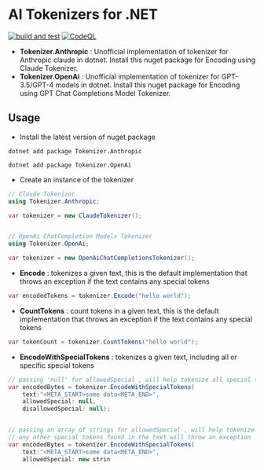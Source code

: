 # AI Tokenizers for .NET

[![build and test](https://github.com/superfastcharger/ai-tokenizers-dotnet/actions/workflows/build-and-test.yml/badge.svg)](https://github.com/superfastcharger/ai-tokenizers-dotnet/actions/workflows/build-and-test.yml) [![CodeQL](https://github.com/superfastcharger/ai-tokenizers-dotnet/actions/workflows/codeql.yml/badge.svg)](https://github.com/superfastcharger/ai-tokenizers-dotnet/actions/workflows/codeql.yml)

- **Tokenizer.Anthropic** : Unofficial implementation of tokenizer for Anthropic claude in dotnet. Install this nuget package for Encoding using Claude Tokenizer.
- **Tokenizer.OpenAi** : Unofficial implementation of tokenizer for GPT-3.5/GPT-4 models in dotnet. Install this nuget package for Encoding using GPT Chat Completions Model Tokenizer.

## Usage

- Install the latest version of nuget package

```
dotnet add package Tokenizer.Anthropic

dotnet add package Tokenizer.OpenAi
```

- Create an instance of the tokenizer

```csharp
// Claude Tokenizer
using Tokenizer.Anthropic;

var tokenizer = new ClaudeTokenizer();


// OpenAi ChatCompletion Models Tokenizer
using Tokenizer.OpenAi;

var tokenizer = new OpenAiChatCompletionsTokenizer();
```

- **Encode** : tokenizes a given text, this is the default implementation that throws an exception if the text contains any special tokens

```csharp
var encodedTokens = tokenizer.Encode("hello world");
```

- **CountTokens** : count tokens in a given text, this is the default implementation that throws an exception if the text contains any special tokens

```csharp
var tokenCount = tokenizer.CountTokens("hello world");
```

- **EncodeWithSpecialTokens** : tokenizes a given text, including all or specific special tokens

```csharp
// passing 'null' for allowedSpecial , will help tokenize all special tokens
var encodedBytes = tokenizer.EncodeWithSpecialTokens(
    text:"<META_START>some data<META_END>",
    allowedSpecial: null,
    disallowedSpecial: null);


// passing an array of strings for allowedSpecial , will help tokenize only those special tokens
// any other special tokens found in the text will throw an exception
var encodedBytes = tokenizer.EncodeWithSpecialTokens(
    text:"<META_START>some data<META_END>",
    allowedSpecial: new strin